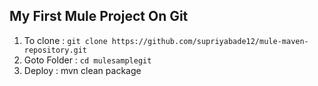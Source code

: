 ## My First Mule Project On Git

1. To clone : `git clone https://github.com/supriyabade12/mule-maven-repository.git`
2. Goto Folder : `cd mulesamplegit`
3. Deploy : mvn clean package